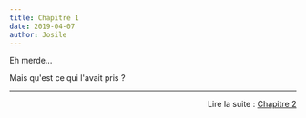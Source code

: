 ```yaml
---
title: Chapitre 1
date: 2019-04-07
author: Josile
---
```


Eh merde...

Mais qu'est ce qui l'avait pris ?



------------------------------------------------------------------------------

<div style="text-align: right"> Lire la suite : <a href="{{"/" | relative_url}}{% post_url 2019-04-07-Chapitre1 %}">Chapitre 2</a> </div>
